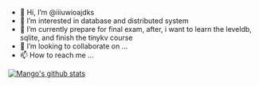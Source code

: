 - 👋 Hi, I’m @iiiuwioajdks
- 👀 I’m interested in database and distributed system
- 🌱 I’m currently prepare for final exam, after, i want to learn the leveldb, sqlite, and finish the tinykv course
- 💞️ I’m looking to collaborate on ...
- 📫 How to reach me ...

<!---
iiiuwioajdks/iiiuwioajdks is a ✨ special ✨ repository because its `README.md` (this file) appears on your GitHub profile.
You can click the Preview link to take a look at your changes.
--->

[![Mango's github stats](https://github-readme-stats.vercel.app/api?username=iiiuwioajdks)](https://github.com/iiiuwioajdks/github-readme-stats)
